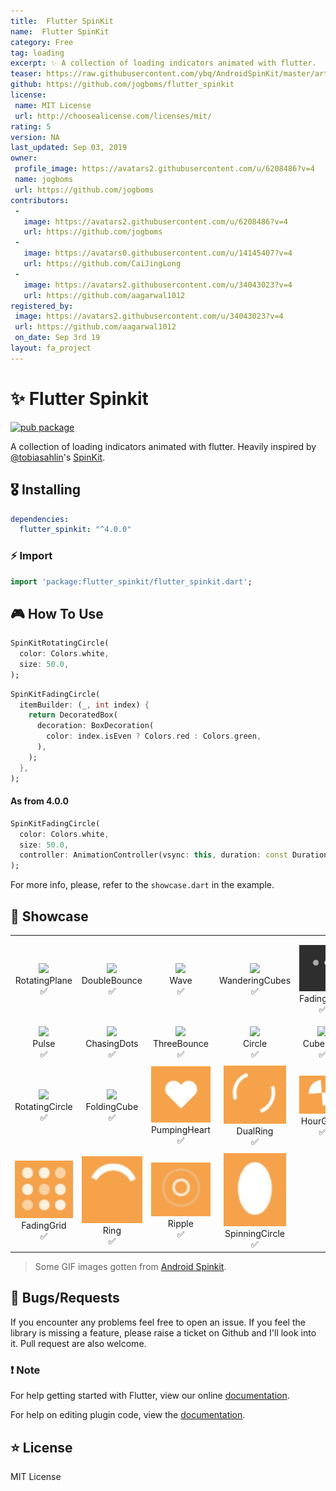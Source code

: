 ```yaml
---
title:  Flutter SpinKit
name:  Flutter SpinKit
category: Free
tag: loading
excerpt: ✨ A collection of loading indicators animated with flutter.
teaser: https://raw.githubusercontent.com/ybq/AndroidSpinKit/master/art/RotatingPlane.gif
github: https://github.com/jogboms/flutter_spinkit
license:
 name: MIT License
 url: http://choosealicense.com/licenses/mit/
rating: 5
version: NA
last_updated: Sep 03, 2019
owner:
 profile_image: https://avatars2.githubusercontent.com/u/6208486?v=4
 name: jogboms
 url: https://github.com/jogboms
contributors:
 -
   image: https://avatars2.githubusercontent.com/u/6208486?v=4
   url: https://github.com/jogboms
 -
   image: https://avatars0.githubusercontent.com/u/14145407?v=4
   url: https://github.com/CaiJingLong
 -
   image: https://avatars2.githubusercontent.com/u/34043023?v=4
   url: https://github.com/aagarwal1012
registered_by:
 image: https://avatars2.githubusercontent.com/u/34043023?v=4
 url: https://github.com/aagarwal1012
 on_date: Sep 3rd 19
layout: fa_project
---
```

# ✨ Flutter Spinkit

[![pub package](https://img.shields.io/pub/v/flutter_spinkit.svg)](https://pub.dartlang.org/packages/flutter_spinkit)

A collection of loading indicators animated with flutter. Heavily inspired by [@tobiasahlin](https://github.com/tobiasahlin)'s [SpinKit](https://github.com/tobiasahlin/SpinKit).

## 🎖 Installing

```yaml
dependencies:
  flutter_spinkit: "^4.0.0"
```

### ⚡️ Import

```dart
import 'package:flutter_spinkit/flutter_spinkit.dart';
```

## 🎮 How To Use

```dart
SpinKitRotatingCircle(
  color: Colors.white,
  size: 50.0,
);
```

```dart
SpinKitFadingCircle(
  itemBuilder: (_, int index) {
    return DecoratedBox(
      decoration: BoxDecoration(
        color: index.isEven ? Colors.red : Colors.green,
      ),
    );
  },
);
```

#### As from 4.0.0

```dart
SpinKitFadingCircle(
  color: Colors.white,
  size: 50.0,
  controller: AnimationController(vsync: this, duration: const Duration(milliseconds: 1200)),
);
```

For more info, please, refer to the `showcase.dart` in the example.

## 🚀 Showcase

<table>
  <tr>
    <td align="center">
      <img src="https://raw.githubusercontent.com/ybq/AndroidSpinKit/master/art/RotatingPlane.gif" width="100px">
      <br />
      RotatingPlane
      <br />
      ✅
    </td>
    <td align="center">
      <img src="https://raw.githubusercontent.com/ybq/AndroidSpinKit/master/art/DoubleBounce.gif" width="100px">
      <br />
      DoubleBounce
      <br />
      ✅
    </td>
    <td align="center">
      <img src="https://raw.githubusercontent.com/ybq/AndroidSpinKit/master/art/Wave.gif" width="100px">
      <br />
      Wave
      <br />
      ✅
    </td>
    <td align="center">
      <img src="https://raw.githubusercontent.com/ybq/AndroidSpinKit/master/art/WanderingCubes.gif" width="100px">
      <br />
      WanderingCubes
      <br />
      ✅
    </td>
    <td align="center">
      <img src="https://raw.githubusercontent.com/jogboms/flutter_spinkit/master/screenshots/FadingFour.gif" width="100px">
      <br />
      FadingFour
      <br />
      ✅
    </td>
    <td align="center">
      <img src="https://raw.githubusercontent.com/jogboms/flutter_spinkit/master/screenshots/FadingCube.gif" width="100px">
      <br />
      FadingCube
      <br />
      ✅
    </td>
  </tr>
  <tr>
    <td align="center">
      <img src="https://raw.githubusercontent.com/ybq/AndroidSpinKit/master/art/Pulse.gif" width="100px">
      <br />
      Pulse
      <br />
      ✅
    </td>
    <td align="center">
      <img src="https://raw.githubusercontent.com/ybq/AndroidSpinKit/master/art/ChasingDots.gif" width="100px">
      <br />
      ChasingDots
      <br />
      ✅
    </td>
    <td align="center">
      <img src="https://raw.githubusercontent.com/ybq/AndroidSpinKit/master/art/ThreeBounce.gif" width="100px">
      <br />
      ThreeBounce
      <br />
      ✅
    </td>
    <td align="center">
      <img src="https://raw.githubusercontent.com/ybq/AndroidSpinKit/master/art/Circle.gif" width="100px">
      <br />
      Circle
      <br />
      ✅
    </td>
    <td align="center">
      <img src="https://raw.githubusercontent.com/ybq/AndroidSpinKit/master/art/CubeGrid.gif" width="100px">
      <br />
      CubeGrid
      <br />
      ✅
    </td>
    <td align="center">
      <img src="https://raw.githubusercontent.com/ybq/AndroidSpinKit/master/art/FadingCircle.gif" width="100px">
      <br />
      FadingCircle
      <br />
      ✅
    </td>
  </tr>
  <tr>
    <td align="center">
      <img src="https://raw.githubusercontent.com/ybq/AndroidSpinKit/master/art/RotatingCircle.gif" width="100px">
      <br />
      RotatingCircle
      <br />
      ✅
    </td>
    <td align="center">
      <img src="https://raw.githubusercontent.com/ybq/AndroidSpinKit/master/art/FoldingCube.gif" width="100px">
      <br />
      FoldingCube
      <br />
      ✅
    </td>
    <td align="center">
      <img src="https://raw.githubusercontent.com/jogboms/flutter_spinkit/master/screenshots/heart.gif" width="100px">
      <br />
      PumpingHeart
      <br />
      ✅
    </td>
    <td align="center">
      <img src="https://raw.githubusercontent.com/jogboms/flutter_spinkit/master/screenshots/dual-ring.gif" width="100px">
      <br />
      DualRing
      <br />
      ✅
    </td>
    <td align="center">
      <img src="https://raw.githubusercontent.com/jogboms/flutter_spinkit/master/screenshots/hour-glass.gif" width="100px">
      <br />
      HourGlass
      <br />
      ✅
    </td>
    <td align="center">
      <img src="https://raw.githubusercontent.com/jogboms/flutter_spinkit/master/screenshots/PouringHourGlass.gif" width="100px">
      <br />
      PouringHourGlass
      <br />
      ✅
    </td>
  </tr>
  <tr>
    <td align="center">
      <img src="https://raw.githubusercontent.com/jogboms/flutter_spinkit/master/screenshots/grid.gif" width="100px">
      <br />
      FadingGrid
      <br />
      ✅
    </td>
    <td align="center">
      <img src="https://raw.githubusercontent.com/jogboms/flutter_spinkit/master/screenshots/ring.gif" width="100px">
      <br />
      Ring
      <br />
      ✅
    </td>
    <td align="center">
      <img src="https://raw.githubusercontent.com/jogboms/flutter_spinkit/master/screenshots/ripple.gif" width="100px">
      <br />
      Ripple
      <br />
      ✅
    </td>
    <td align="center">
      <img src="https://raw.githubusercontent.com/jogboms/flutter_spinkit/master/screenshots/spinning-circle.gif" width="100px">
      <br />
      SpinningCircle
      <br />
      ✅
    </td>
  </tr>
</table>

> Some GIF images gotten from [Android Spinkit](https://github.com/ybq/Android-SpinKit).

## 🐛 Bugs/Requests

If you encounter any problems feel free to open an issue. If you feel the library is
missing a feature, please raise a ticket on Github and I'll look into it.
Pull request are also welcome.

### ❗️ Note

For help getting started with Flutter, view our online
[documentation](https://flutter.io/).

For help on editing plugin code, view the [documentation](https://flutter.io/platform-plugins/#edit-code).

## ⭐️ License

MIT License
